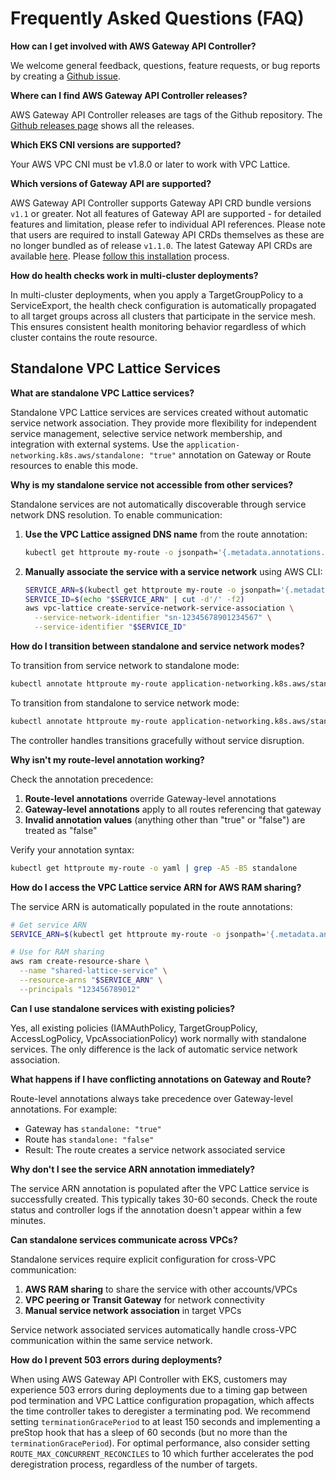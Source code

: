 # Frequently Asked Questions (FAQ)



**How can I get involved with AWS Gateway API Controller?**

We welcome general feedback, questions, feature requests, or bug reports by creating a [Github issue](https://github.com/aws/aws-application-networking-k8s/issues/new).

**Where can I find AWS Gateway API Controller releases?**

AWS Gateway API Controller releases are tags of the Github repository. The [Github releases page](https://github.com/aws/aws-application-networking-k8s/releases) shows all the releases.

**Which EKS CNI versions are supported?**

Your AWS VPC CNI must be v1.8.0 or later to work with VPC Lattice.

**Which versions of Gateway API are supported?**

AWS Gateway API Controller supports Gateway API CRD bundle versions `v1.1` or greater. Not all features of Gateway API are supported - for detailed features and limitation, please refer to individual API references. Please note that users are required to install Gateway API CRDs themselves as these are no longer bundled as of release `v1.1.0`. The latest Gateway API CRDs are available [here](https://gateway-api.sigs.k8s.io/). Please [follow this installation](https://gateway-api.sigs.k8s.io/guides/#installing-gateway-api) process.

**How do health checks work in multi-cluster deployments?**

In multi-cluster deployments, when you apply a TargetGroupPolicy to a ServiceExport, the health check configuration is automatically propagated to all target groups across all clusters that participate in the service mesh. This ensures consistent health monitoring behavior regardless of which cluster contains the route resource.

## Standalone VPC Lattice Services

**What are standalone VPC Lattice services?**

Standalone VPC Lattice services are services created without automatic service network association. They provide more flexibility for independent service management, selective service network membership, and integration with external systems. Use the `application-networking.k8s.aws/standalone: "true"` annotation on Gateway or Route resources to enable this mode.

**Why is my standalone service not accessible from other services?**

Standalone services are not automatically discoverable through service network DNS resolution. To enable communication:

1. **Use the VPC Lattice assigned DNS name** from the route annotation:
   ```bash
   kubectl get httproute my-route -o jsonpath='{.metadata.annotations.application-networking\.k8s\.aws/lattice-assigned-domain-name}'
   ```

2. **Manually associate the service with a service network** using AWS CLI:
   ```bash
   SERVICE_ARN=$(kubectl get httproute my-route -o jsonpath='{.metadata.annotations.application-networking\.k8s\.aws/lattice-service-arn}')
   SERVICE_ID=$(echo "$SERVICE_ARN" | cut -d'/' -f2)
   aws vpc-lattice create-service-network-service-association \
     --service-network-identifier "sn-12345678901234567" \
     --service-identifier "$SERVICE_ID"
   ```

**How do I transition between standalone and service network modes?**

To transition from service network to standalone mode:
```bash
kubectl annotate httproute my-route application-networking.k8s.aws/standalone=true
```

To transition from standalone to service network mode:
```bash
kubectl annotate httproute my-route application-networking.k8s.aws/standalone-
```

The controller handles transitions gracefully without service disruption.

**Why isn't my route-level annotation working?**

Check the annotation precedence:

1. **Route-level annotations** override Gateway-level annotations
2. **Gateway-level annotations** apply to all routes referencing that gateway
3. **Invalid annotation values** (anything other than "true" or "false") are treated as "false"

Verify your annotation syntax:
```bash
kubectl get httproute my-route -o yaml | grep -A5 -B5 standalone
```

**How do I access the VPC Lattice service ARN for AWS RAM sharing?**

The service ARN is automatically populated in the route annotations:

```bash
# Get service ARN
SERVICE_ARN=$(kubectl get httproute my-route -o jsonpath='{.metadata.annotations.application-networking\.k8s\.aws/lattice-service-arn}')

# Use for RAM sharing
aws ram create-resource-share \
  --name "shared-lattice-service" \
  --resource-arns "$SERVICE_ARN" \
  --principals "123456789012"
```

**Can I use standalone services with existing policies?**

Yes, all existing policies (IAMAuthPolicy, TargetGroupPolicy, AccessLogPolicy, VpcAssociationPolicy) work normally with standalone services. The only difference is the lack of automatic service network association.

**What happens if I have conflicting annotations on Gateway and Route?**

Route-level annotations always take precedence over Gateway-level annotations. For example:

- Gateway has `standalone: "true"`
- Route has `standalone: "false"`
- Result: The route creates a service network associated service

**Why don't I see the service ARN annotation immediately?**

The service ARN annotation is populated after the VPC Lattice service is successfully created. This typically takes 30-60 seconds. Check the route status and controller logs if the annotation doesn't appear within a few minutes.

**Can standalone services communicate across VPCs?**

Standalone services require explicit configuration for cross-VPC communication:

1. **AWS RAM sharing** to share the service with other accounts/VPCs
2. **VPC peering or Transit Gateway** for network connectivity
3. **Manual service network association** in target VPCs

Service network associated services automatically handle cross-VPC communication within the same service network.

**How do I prevent 503 errors during deployments?**

When using AWS Gateway API Controller with EKS, customers may experience 503 errors during deployments due to a timing gap between pod termination and VPC Lattice configuration propagation, which affects the time controller takes to deregister a terminating pod. We recommend setting `terminationGracePeriod` to at least 150 seconds and implementing a preStop hook that has a sleep of 60 seconds (but no more than the `terminationGracePeriod`). For optimal performance, also consider setting `ROUTE_MAX_CONCURRENT_RECONCILES` to 10 which further accelerates the pod deregistration process, regardless of the number of targets.
